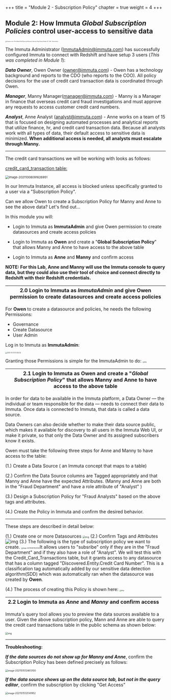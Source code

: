+++
title = "Module 2 - Subscription Policy"
chapter = true
weight = 4
+++

## **Module 2: How Immuta *Global Subscription Policies* control user-access to sensitive data**

<img src="https://m.media-amazon.com/images/I/71KhOOAHBmL._AC_SY550_.jpg" alt="Amazon.com: Pen Sketch Buff Security Bouncer Cartoon Vinyl Decal Sticker  (4&quot; Tall) : Automotive" style="zoom:25%;" />

The Immuta Administrator (ImmutaAdmin@immuta.com) has successfully configured Immuta to connect with Redshift and have setup 3 users (*This was completed in Module 1*):

***Data Owner***, Owen Owner (owner@immuta.com) - Owen has a technology background and reports to the CDO (who reports to the COO). All policy decisions for the use of credit card transaction data is coordinated through Owen.  

***Manager***, Manny Manager(manager@immuta.com) - Manny is a Manager in finance that overseas credit card fraud investigations and must approve any requests to access customer credit card numbers.

***Analyst***, Anne Analyst (analyst@immuta.com) - Anne works on a team of 15 that is focused on designing automated processes and analytical reports that utilize finance, hr, and credit card transaction data. Because all analysts work with all types of data, their default access to sensitive data is minimized. 
 **When additional access is needed, all analysts must escalate through Manny.** 

---



The credit card transactions we will be working with looks as follows:

<u>credit_card_transaction table:</u>

<img src="/images/gifs/image-20211008091626951.png" alt="image-20211008091626951" style="zoom:67%;" />



In our Immuta Instance, all access is blocked unless specifically granted to a user via a "Subscription Policy". 

Can we allow Owen to create a Subscription Policy for Manny and Anne to see the above data? 
Let's find out...

In this module you will:

- Login to Immuta as **ImmutaAdmin** and give Owen permission to create datasources and create access policies

- Login to Immuta as **Owen** and create a "**Global Subscription Policy**" that allows Manny and Anne to have access to the above table

- Login to Immuta as **Anne** and **Manny** and confirm access

**NOTE: For this Lab, Anne and Manny will use the Immuta console to query data, but they could also use their tool of choice and connect directly to Redshift with their Redshift credentials.**

| 2.0 Login to Immuta as ***ImmutaAdmin*** and give Owen permission to create datasources and create access policies |
| ------------------------------------------------------------ |

For **Owen** to create a datasource and policies, he needs the following Permissions:

- Governance
- Create Datasource
- User Admin

Log in to Immuta as **ImmutaAdmin**:

<img src="/images/gifs/2021-10-15 10.36.32.gif" alt="2021-10-15 10.36.32" style="zoom:33%;" />

Granting those Permissions is simple for the ImmutaAdmin to do:
<img src="/images/gifs/2021-10-08%2014.08.07.gif" alt="img" style="zoom:30%;" />




| 2.1 Login to Immuta as **Owen** and create a "***Global Subscription Policy***" that allows Manny and Anne to have access to the above table |
| ------------------------------------------------------------ |

In order for data to be available in the Immuta platform, a Data Owner — the individual or team responsible for the data — needs to connect their data to Immuta. Once data is connected to Immuta, that data is called a data source. 

Data Owners can also decide whether to make their data source public, which makes it available for discovery to all users in the Immuta Web UI, or make it private, so that only the Data Owner and its assigned subscribers know it exists.

Owen must take the following three steps for Anne and Manny to have access to the table:

(1.) Create a Data Source ( an Immuta concept that maps to a table)

(2.) Confirm the Data Source columns are Tagged appropriately and that Manny and Anne have the expected Attributes. (Manny and Anne are both in the "Fraud Department" and have a role attribute of "Analyst" )

(3.) Design a Subscription Policy for "Fraud Analysts" based on the above tags and attributes.

(4.) Create the Policy in Immuta and confirm the desired behavior.



---



These steps are described in detail below:

(1.) Create one or more Datasources
<img src="/images/gifs/2021-10-08%2014.40.20.gif" alt="img" style="zoom:50%;" />
(2.) Confirm Tags and Attributes
![img](/images/gifs/2021-10-08%2014.42.16.gif)
(3.) The following is the type of subscription policy we want to create. <img src="/images/gifs/image-20211008111624506.png" alt="image-20211008111624506" style="zoom:30%;" />It allows users to "subsribe" only if they are in the "Fraud Department" and if they also have a role of "Analyst".  We will test this with the Credit_Card_Transactions table, but it grants access to any datasource that has a column tagged  "Discovered.Entity.Credit Card Number". This is a classification tag automatically added by our sensitive data detection algorithm(SDD) which was automatically ran when the datasource was created by **Owen**.

(4.) The process of creating this Policy is shown here:
<img src="/images/gifs/2021-10-08%2015.14.49.gif" alt="img" style="zoom:33%;" />





| 2.2  Login to Immuta as ***Anne*** and ***Manny*** and confirm access |
| ------------------------------------------------------------ |

Immuta's query tool allows you to preview the data sources available to a user. Given the above subscription policy, Mann and Anne are able to query the credit card transactions table in the public schema as shown below:

<img src="/images/gifs/2021-10-08%2015.44.17.gif" alt="img" style="zoom:50%;" />

---

**Troubleshooting:**

***If the data sources do not show up for Manny and Anne***, confirm the Subscription Policy has been defined precisely as follows:

<img src="/images/gifs/image-20211015124613100.png" alt="image-20211015124613100" style="zoom:50%;" />



***If the data source shows up on the data source tab, but not in the query editor***, confirm the subscription by clicking "Get Access"

<img src="/images/gifs/image-20211015125141952.png" alt="image-20211015125141952" style="zoom:50%;" />

